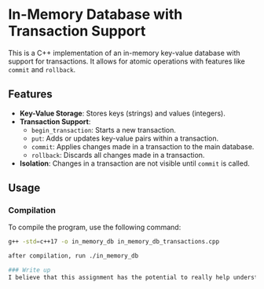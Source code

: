 # In-Memory Database with Transaction Support

This is a C++ implementation of an in-memory key-value database with support for transactions. It allows for atomic operations with features like `commit` and `rollback`.

## Features

- **Key-Value Storage**: Stores keys (strings) and values (integers).
- **Transaction Support**:
  - `begin_transaction`: Starts a new transaction.
  - `put`: Adds or updates key-value pairs within a transaction.
  - `commit`: Applies changes made in a transaction to the main database.
  - `rollback`: Discards all changes made in a transaction.
- **Isolation**: Changes in a transaction are not visible until `commit` is called.

## Usage

### Compilation
To compile the program, use the following command:
```bash
g++ -std=c++17 -o in_memory_db in_memory_db_transactions.cpp

after compilation, run ./in_memory_db

### Write up
I believe that this assignment has the potential to really help understand enterprise practices. I feel like this assignment if given enough instructions and guidance, can become a project. For example, Imagine taking this class and actually implementing a project (not as advanced as real tech companies), and being able to understand in a way how enterprise companies would implement these applications. In order to become official, I think this assignment should specify more about maybe making the student pretend to be an enterprise business, and create an application that allows their business to scale like this one does. You could even add a part that says it can be made in any language, framework, or script they want. Grading should take into effect creativity of the programming language or framework they used to display this application.
